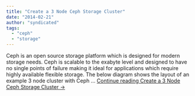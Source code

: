 ```yaml
---
title: "Create a 3 Node Ceph Storage Cluster"
date: "2014-02-21"
author: "syndicated"
tags: 
  - "ceph"
  - "storage"
---
```


Ceph is an open source storage platform which is designed for modern storage needs. Ceph is scalable to the exabyte level and designed to have no single points of failure making it ideal for applications which require highly available flexible storage. The below diagram shows the layout of an example 3 node cluster with Ceph … [Continue reading Create a 3 Node Ceph Storage Cluster →](http://www.jamescoyle.net/how-to/1244-create-a-3-node-ceph-storage-cluster)
